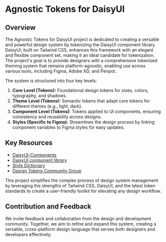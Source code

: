 # Agnostic Tokens for DaisyUI

## Overview

The Agnostic Tokens for DaisyUI project is dedicated to creating a versatile and powerful design system by tokenizing the DaisyUI component library. DaisyUI, built on Tailwind CSS, enhances this framework with an elegant and flexible component set, making it an ideal candidate for tokenization. The project's goal is to provide designers with a comprehensive tokenized theming system that remains platform-agnostic, enabling use across various tools, including Figma, Adobe XD, and Penpot.

The system is structured into four key levels:

1. **Core Level (Tokens):** Foundational design tokens for sizes, colors, typography, and shadows.
2. **Theme Level (Tokens):** Semantic tokens that adapt core tokens for different themes (e.g., light, dark).
3. **Component Level (Tokens):** Tokens applied to UI components, ensuring consistency and reusability across designs.
4. **Styles (Specific to Figma):** Streamlines the design process by linking component variables to Figma styles for easy updates.

## Key Resources

- [DaisyUI-Components](https://www.figma.com/@bvlad)
- [DaisyUI component library](https://www.figma.com/community/file/1366359711925354008/daisyui-component-library)
- [Style Dictionary](https://tokens.studio/blog/style-dictionary-v4-plan)
- [Design Tokens Community Group](https://www.designtokens.org/)

This project simplifies the complex process of design system management by leveraging the strengths of Tailwind CSS, DaisyUI, and the latest token standards to create a user-friendly toolkit for elevating any design workflow.

## Contribution and Feedback

We invite feedback and collaboration from the design and development community. Together, we aim to refine and expand this system, creating a versatile, cross-platform design language that serves both designers and developers effectively.
